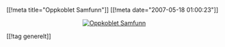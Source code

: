 [[!meta  title="Oppkoblet Samfunn"]]
[[!meta  date="2007-05-18 01:00:23"]]
<div align="center"><a href='http://pjatt.net/images/2007/05/online_communities.png' title='Oppkoblet Samfunn'><img src='http://pjatt.net/images/2007/05/online_communities.png' alt='Oppkoblet Samfunn'  /></a></div>

[[!tag  generelt]]